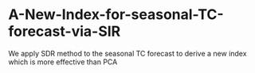 # A-New-Index-for-seasonal-TC-forecast-via-SIR
 We apply SDR method to the seasonal TC forecast to derive a new index which is more effective than PCA

